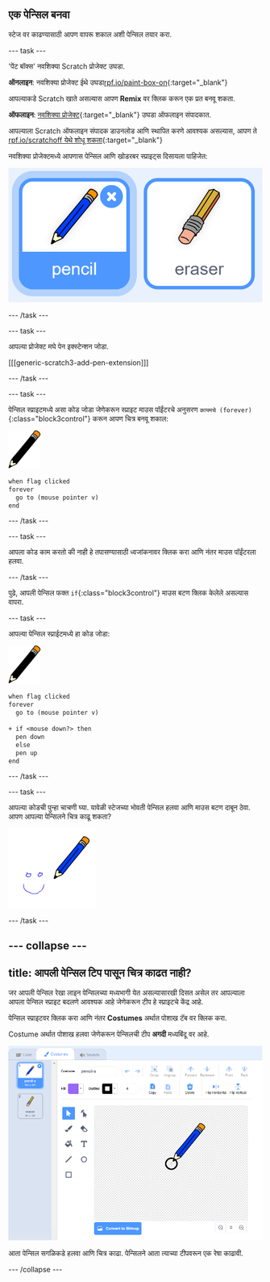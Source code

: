 ## एक पेन्सिल बनवा

स्टेज वर काढण्यासाठी आपण वापरू शकाल अशी पेन्सिल तयार करा.

--- task ---

'पेंट बॉक्स' नवशिक्या Scratch प्रोजेक्ट उघडा.

**ऑनलाइन**: नवशिक्या प्रोजेक्ट ईथे उघडा[rpf.io/paint-box-on](http://rpf.io/paint-box-on){:target="_blank"}

आपल्याकडे Scratch खाते असल्यास आपण **Remix** वर क्लिक करून एक प्रत बनवू शकता.

**ऑफलाइन**: [नवशिक्या प्रोजेक्ट](http://rpf.io/p/mr-IN/paint-box-go){:target="_blank"} उघडा ऑफलाइन संपादकात.

आपल्याला Scratch ऑफलाइन संपादक डाउनलोड आणि स्थापित करणे आवश्यक असल्यास, आपण ते [rpf.io/scratchoff येथे शोधू शकता](http://rpf.io/scratchoff){:target="_blank"}

नवशिक्या प्रोजेक्टमध्ये आपणास पेन्सिल आणि खोडरबर स्प्राइट्स दिसायला पाहिजेत:

![स्क्रीनशॉट](images/paint-starter.png)

--- /task ---

--- task ---

आपल्या प्रोजेक्ट मघे पेन इक्स्टेन्शन जोडा.

[[[generic-scratch3-add-pen-extension]]]

--- /task ---

--- task ---

पेन्सिल स्प्राइटमध्ये असा कोड जोडा जेणेकरून स्प्राइट माउस पॉईंटरचे अनुसरण `कायमचे (forever)`{:class="block3control"} करून आपण चित्र बनवू शकाल:

![पेन्सिल](images/pencil.png)

```blocks3
when flag clicked
forever
  go to (mouse pointer v)
end
```

--- /task ---

--- task ---

आपला कोड काम करतो की नाही हे तपासण्यासाठी ध्वजांकनावर क्लिक करा आणि नंतर माउस पॉईंटरला हलवा.

--- /task ---

पुढे, आपली पेन्सिल फक्त `if`{:class="block3control"} माउस बटण क्लिक केलेले असल्यास वापरा.

--- task ---

आपल्या पेन्सिल स्प्राईटमध्ये हा कोड जोडा:

![पेन्सिल](images/pencil.png)

```blocks3
when flag clicked
forever
  go to (mouse pointer v)

+ if <mouse down?> then
  pen down
  else
  pen up
end
```

--- /task ---

--- task ---

आपल्या कोडची पुन्हा चाचणी घ्या. यावेळी स्टेजच्या भोवती पेन्सिल हलवा आणि माउस बटण दाबून ठेवा. आपण आपल्या पेन्सिलने चित्र काढू शकता?

![स्क्रीनशॉट](images/paint-draw.png)

--- /task ---

--- collapse ---
---
title: आपली पेन्सिल टिप पासून चित्र काढत नाही?
---

जर आपली पेन्सिल रेखा लाइन पेन्सिलच्या मध्यभागी येत असल्यासारखी दिसत असेल तर आपल्याला आपला पेन्सिल स्प्राइट बदलणे आवश्यक आहे जेणेकरून टीप हे स्प्राइटचे केंद्र आहे.

पेन्सिल स्प्राइटवर क्लिक करा आणि नंतर **Costumes** अर्थात पोशाख टॅब वर क्लिक करा.

Costume अर्थात पोशाख हलवा जेणेकरून पेन्सिलची टीप **अगदी** मध्यबिंदू वर आहे.

![Costume केंद्र](images/costume-center-annotated.png)

आता पेन्सिल सगळिकडे हलवा आणि चित्र काढा. पेन्सिलने आता त्याच्या टीपवरून एक रेषा काढावी.

--- /collapse ---